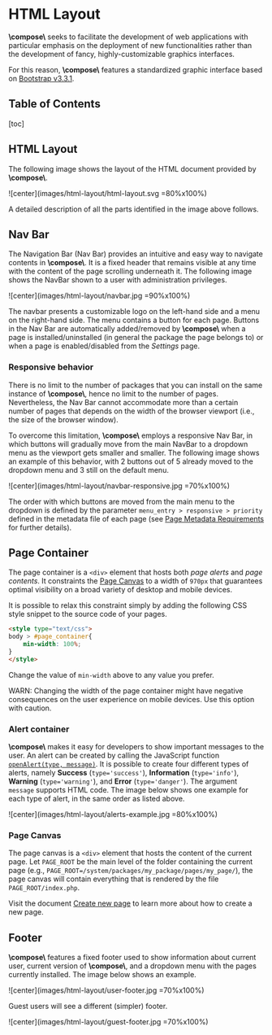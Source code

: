 # HTML Layout

**\\compose\\** seeks to facilitate the development of web applications
with particular emphasis on the deployment of new functionalities rather than
the development of fancy, highly-customizable graphics interfaces.
<!-- REF to Bootstrap v3.3.1 -->
For this reason, **\\compose\\** features a standardized graphic interface based
on [Bootstrap v3.3.1](https://getbootstrap.com/docs/3.3/getting-started/).


## Table of Contents

[toc]


## HTML Layout

The following image shows the layout of the HTML document provided by **\\compose\\**.

![center](images/html-layout/html-layout.svg =80%x100%)

A detailed description of all the parts identified in the image above follows.


## Nav Bar

The Navigation Bar (Nav Bar) provides an intuitive and easy way to navigate contents in **\\compose\\**.
It is a fixed header that remains visible at any time with the content of the page scrolling underneath
it. The following image shows the NavBar shown to a user with administration privileges.

![center](images/html-layout/navbar.jpg =90%x100%)

The navbar presents a customizable logo on the left-hand side and a menu on the right-hand side.
The menu contains a button for each page. Buttons in the Nav Bar are automatically added/removed
by **\\compose\\** when a page is installed/uninstalled (in general the package the page belongs to)
or when a page is enabled/disabled from the *Settings* page.

### Responsive behavior

There is no limit to the number of packages that you can install on the same instance of **\\compose\\**,
hence no limit to the number of pages. Nevertheless, the Nav Bar cannot accommodate more than a certain
number of pages that depends on the width of the browser viewport (i.e., the size of the browser window).

To overcome this limitation, **\\compose\\** employs a responsive Nav Bar, in which buttons will gradually
move from the main NavBar to a dropdown menu as the viewport gets smaller and smaller. The following
image shows an example of this behavior, with 2 buttons out of 5 already moved to the dropdown menu and
3 still on the default menu.

![center](images/html-layout/navbar-responsive.jpg =70%x100%)

The order with which buttons are moved from the main menu to the dropdown is defined by the parameter
`menu_entry > responsive > priority` defined in the metadata file of each page
(see [Page Metadata Requirements](standards#page-metadata-requirements) for further details).


## Page Container

The page container is a `<div>` element that hosts both *page alerts* and *page contents*.
It constraints the [Page Canvas](#page-canvas) to a width of `970px` that guarantees optimal
visibility on a broad variety of desktop and mobile devices.

It is possible to relax this constraint simply by adding the following CSS style snippet
to the source code of your pages.

```html
<style type="text/css">
body > #page_container{
    min-width: 100%;
}
</style>
```

Change the value of `min-width` above to any value you prefer.

WARN: Changing the width of the page container might have negative consequences on the user experience
on mobile devices. Use this option with caution.


### Alert container

<!-- REF to openAlert() function  -->
**\\compose\\** makes it easy for developers to show important messages to the user.
An alert can be created by calling the JavaScript function
[`openAlert(type, message)`](openAlert-documentation-link).
It is possible to create four different types of alerts, namely **Success** (`type='success'`),
**Information** (`type='info'`), **Warning** (`type='warning'`), and **Error** (`type='danger'`).
The argument `message` supports HTML code.
The image below shows one example for each type of alert, in the same order as listed above.

![center](images/html-layout/alerts-example.jpg =80%x100%)


### Page Canvas

The page canvas is a `<div>` element that hosts the content of the current page.
Let `PAGE_ROOT` be the main level of the folder containing the current page (e.g.,
`PAGE_ROOT=/system/packages/my_package/pages/my_page/`), the page canvas will
contain everything that is rendered by the file `PAGE_ROOT/index.php`.

Visit the document [Create new page](new-page) to learn more
about how to create a new page.


## Footer

**\\compose\\** features a fixed footer used to show information about current user,
current version of **\\compose\\**, and a dropdown menu with the pages currently installed.
The image below shows an example.

![center](images/html-layout/user-footer.jpg =70%x100%)

Guest users will see a different (simpler) footer.

![center](images/html-layout/guest-footer.jpg =70%x100%)


<!-- LINKS -->
[openAlert-documentation-link]: http://compose.afdaniele.com/documentation/compose_8js.html#a89e8e767b208961b3ab78f6d9c39355d
